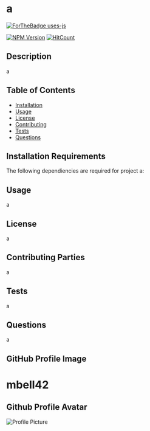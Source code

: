 # a

  [![ForTheBadge uses-js](http://ForTheBadge.com/images/badges/uses-js.svg)](http://ForTheBadge.com)

  [![NPM Version](https://img.shields.io/npm/v/npm.svg?style=flat)]()
  [![HitCount](http://hits.dwyl.com/{username}/{project}.svg)](http://hits.dwyl.com/{username}/{project})

  ## Description
  a

  ## Table of Contents
  - [Installation](#Installation)
  - [Usage](Usage)
  - [License](#License)
  - [Contributing](#Contributing)
  - [Tests](#Tests)
  - [Questions](#Questions)
  
  ## Installation Requirements
  The following dependiencies are required for project a: 
  
  ## Usage
  a

  ## License
  a

  ## Contributing Parties
  a

  ## Tests
  a

  ## Questions
  a

  ## GitHub Profile Image
  # mbell42

  ## Github Profile Avatar
  ![Profile Picture](https://avatars3.githubusercontent.com/u/11791361?v=4=250x)

  
